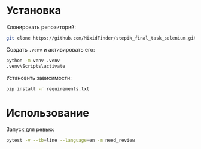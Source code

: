 # Установка
Клонировать репозиторий:  
```bash
git clone https://github.com/MixidFinder/stepik_final_task_selenium.git
```

Создать `.venv` и активировать его:  
```bash
python -m venv .venv
.venv\Scripts\activate
```

Установить зависимости:  
```bash
pip install -r requirements.txt
```

# Использование
Запуск для ревью:  
```bash
pytest -v --tb=line --language=en -m need_review
```
